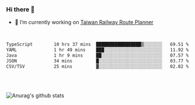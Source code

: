### Hi there 👋

- 🔭 I’m currently working on [Taiwan Railway Route Planner](https://github.com/Taiwan-Railway-Route-Planner)

<br/>

<!--START_SECTION:waka-->

```txt
TypeScript        10 hrs 37 mins  █████████████████▒░░░░░░░   69.51 %
YAML              1 hr 49 mins    ███░░░░░░░░░░░░░░░░░░░░░░   11.92 %
Java              1 hr 9 mins     ██░░░░░░░░░░░░░░░░░░░░░░░   07.57 %
JSON              34 mins         █░░░░░░░░░░░░░░░░░░░░░░░░   03.77 %
CSV/TSV           25 mins         ▓░░░░░░░░░░░░░░░░░░░░░░░░   02.82 %
```

<!--END_SECTION:waka-->

<br/>
<br/>

![Anurag's github stats](https://github-readme-stats.vercel.app/api?username=DepickereSven&show_icons=true&theme=tokyonight)



<!--
**DepickereSven/DepickereSven** is a ✨ _special_ ✨ repository because its `README.md` (this file) appears on your GitHub profile.

Here are some ideas to get you started:

- 🔭 I’m currently working on ...
- 🌱 I’m currently learning ...
- 👯 I’m looking to collaborate on ...
- 🤔 I’m looking for help with ...
- 💬 Ask me about ...
- 📫 How to reach me: ...
- 😄 Pronouns: ...
- ⚡ Fun fact: ...
-->

